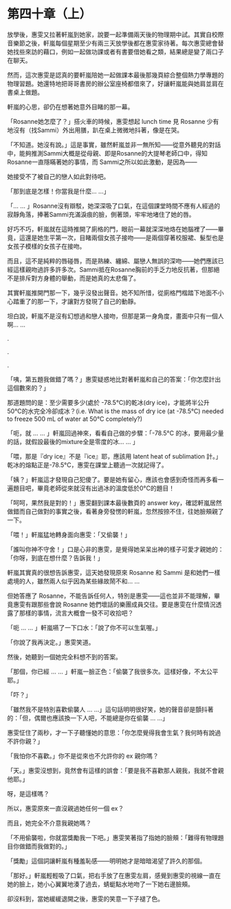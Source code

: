 # 第四十章（上）

放學後，惠雯又拉著軒嵐到她家，說要一起準備兩天後的物理期中試。其實自校際音樂節之後，軒嵐每個星期至少有兩三天放學後都在惠雯家待著。每次惠雯總會替她找些來訪的藉口，例如一起做功課或者有書要借她看之類，結果總是變了兩口子在聊天。

然而，這次惠雯是認真的要軒嵐陪她一起做課本最後那幾頁綜合整個熱力學專題的物理習題。她還特地把哥哥書房的辦公室座椅都借來了，好讓軒嵐能與她肩並肩在書桌上做題。

軒嵐的心思，卻仍在想著她意外目睹的那一幕。

「Rosanne她怎麼了？」搭火車的時候，惠雯想起 lunch time 見 Rosanne 少有地沒有（找Sammi）外出用膳，趴在桌上微微地抖著，像是在哭。

「不知道。她沒有說。」這是事實，雖然軒嵐並非一無所知——從意外聽見的對話中，能夠推測Sammi大概是從母親、即是Rosanne的大提琴老師口中，得知Rosanne一直隱瞞著她的事情，而 Sammi之所以如此激動，是因為——

她接受不了被自己的戀人如此對待吧。

「那到底是怎樣！你當我是什麼… …」

「... … 」Rosanne沒有辯駁，她深深吸了口氣，在這個課堂時間不應有人經過的寂靜角落，捧著Sammi充滿淚痕的臉，側著頭，牢牢地堵住了她的唇。

好巧不巧，軒嵐就在這時推開了廁格的門，眼前一幕就深深地烙在她腦裡了——畢竟，這還是她生平第一次，目睹兩個女孩子接吻——是兩個穿著校服裙、髮型也是女孩子模樣的女孩子在接吻。

而且，這不是純粹的唇碰唇，而是熟練、纏綿、屬戀人無誤的深吻——她們應該已經這樣親吻過許多許多次。Sammi抵在Rosanne胸前的手乏力地反抗著，但那絕不是排斥對方身體的舉動，而是她真的太悲傷了。

其實軒嵐推開門那一下，幾乎沒發出聲音。她不知所惜，從廁格門楷踏下地面不小心踏重了的那一下，才讓對方發現了自己的動靜。

坦白說，軒嵐不是沒有幻想過和戀人接吻，但那是第一身角度，畫面中只有一個人啊… …

.

.

.

「咦，第五題我做錯了嗎？」惠雯疑惑地比對著軒嵐和自己的答案：「你怎麼計出這個數來的？」

那道題問的是：至少需要多少\(處於 -78.5°C\)的乾冰\(dry ice\)，才能將半公升50°C的水完全冷卻成冰？\(i.e. What is the mass of dry ice \(at -78.5°C\) needed to freeze 500 mL of water at 50°C completely?\)

「呃，就 … … 」軒嵐回過神來，看看自己做的步驟：「-78.5°C 的冰，要用最少量的話，就假設最後的mixture全是零度的冰… … 」

「喂，那是『dry ice』不是『ice』耶，應該用 latent heat of sublimation 計。」乾冰的熔點正是-78.5°C，惠雯在課堂上聽過一次就記得了。

「姨？」軒嵐這才發現自己犯傻了。要是她有留心，應該也會感到奇怪而再多看一遍題目吧，畢竟老師從來就沒有出過冰的溫度低於0°C的題目！

「呵呵，果然我是對的！」惠雯翻到課本最後數頁的 answer key，確認軒嵐居然做錯而自己做對的事實之後，看著身旁發愣的軒嵐，忽然按捺不住，往她臉頰親了一下。

「喂！」軒嵐猛地轉身面向惠雯：「又偷襲！」

「誰叫你神不守舍！」口是心非的惠雯，是覺得她呆呆出神的樣子可愛才親她的：「你呀，到底在想什麼？告訴我！」

軒嵐其實真的很想告訴惠雯，這天她發現原來 Rosanne 和 Sammi 是和她們一樣處境的人，雖然兩人似乎因為某些緣故鬧不和… …

但她答應了 Rosanne，不能告訴任何人，特別是惠雯——這也並非不能理解，畢竟惠雯有跟那些會說 Rosanne 她們壞話的樂團成員交往。要是惠雯在什麼情況透露了那樣的事情，流言大概會一發不可收拾吧？

「呃 … … 」軒嵐嚥了一下口水：「說了你不可以生氣喔。」

「你說了我再決定。」惠雯笑道。

然後，她聽到一個她完全料想不到的答案。

「那個，你已經 … … 」軒嵐一臉正色：「偷襲了我很多次。這樣好像，不太公平耶。」

「吓？」

「雖然我不是特別喜歡偷襲人 … …」這句話明明很好笑，她的聲音卻是顫抖著的：「但，偶爾也應該換一下人吧，不能總是你在偷襲 … …」

惠雯怔住了兩秒，才一下子聽懂她的意思：「你怎麼覺得我會生氣？我何時有說過不許你親？」

「我怕你不喜歡。」你不是從來也不允許你的 ex 親你嗎？

「天。」惠雯沒想到，竟然會有這樣的誤會：「要是我不喜歡那人親我，我就不會親他耶。」

呀，是這樣嗎？

所以，惠雯原來一直沒親過她任何一個 ex？

而且，她完全不介意我親她嗎？

「不用偷襲啦，你就當獎勵我一下吧。」惠雯笑著指了指她的臉頰：「難得有物理題目你做錯而我做對的。」

「獎勵」這個詞讓軒嵐有種羞恥感——明明她才是暗暗渴望了許久的那個。

「那好。」軒嵐輕輕吸了口氣，把右手放了在惠雯左肩，感覺到惠雯的視線一直在她的臉上，她小心翼翼地湊了過去，蜻蜓點水地吻了一下她右邊臉頰。

卻沒料到，當她緩緩退開之後，惠雯的笑意一下子褪了色。  


